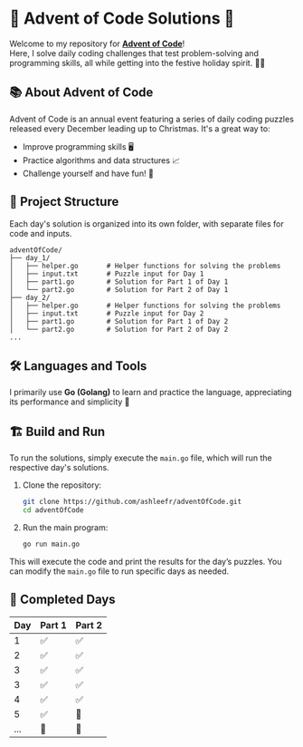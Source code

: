 # 🎄 Advent of Code Solutions 🎄

Welcome to my repository for **[Advent of Code](https://adventofcode.com/)**!  
Here, I solve daily coding challenges that test problem-solving and programming skills, all while getting into the festive holiday spirit. 🎅✨

## 📚 About Advent of Code
Advent of Code is an annual event featuring a series of daily coding puzzles released every December leading up to Christmas. It's a great way to:
- Improve programming skills 🖥️
- Practice algorithms and data structures 📈
- Challenge yourself and have fun! 🎉

## 🚀 Project Structure
Each day's solution is organized into its own folder, with separate files for code and inputs.

```
adventOfCode/
├── day_1/
│   ├── helper.go       # Helper functions for solving the problems
│   ├── input.txt       # Puzzle input for Day 1
│   ├── part1.go        # Solution for Part 1 of Day 1
│   └── part2.go        # Solution for Part 2 of Day 1
├── day_2/
│   ├── helper.go       # Helper functions for solving the problems
│   ├── input.txt       # Puzzle input for Day 2
│   ├── part1.go        # Solution for Part 1 of Day 2
│   └── part2.go        # Solution for Part 2 of Day 2
...
```

## 🛠️ Languages and Tools

I primarily use **Go (Golang)** to learn and practice the language, appreciating its performance and simplicity 🚀

## 🏗️ Build and Run

To run the solutions, simply execute the `main.go` file, which will run the respective day's solutions.

1. Clone the repository:
   ```bash
   git clone https://github.com/ashleefr/adventOfCode.git
   cd adventOfCode
   ```

2. Run the main program:
   ```bash
   go run main.go
   ```

This will execute the code and print the results for the day’s puzzles. You can modify the `main.go` file to run specific days as needed.

## 🧩 Completed Days
| Day | Part 1 | Part 2 |
|-----|--------|--------|
| 1   | ✅      | ✅      |
| 2   | ✅      | ✅      |
| 3   | ✅      | ✅      |
| 3   | ✅      | ✅      |
| 4   | ✅      | ✅      |
| 5   | ✅      | 🔄      |
| ... | 🔄      | 🔄      |